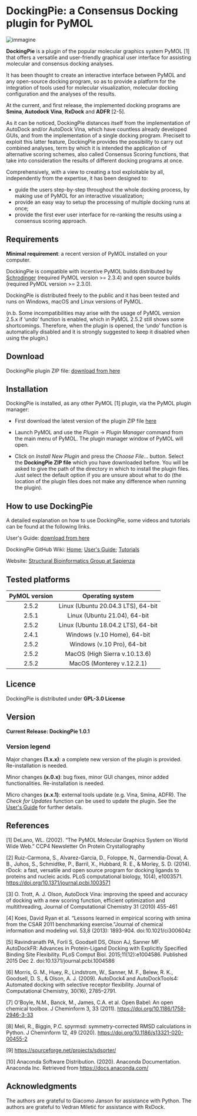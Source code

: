    # DockingPie: a Consensus Docking plugin for PyMOL

![immagine](https://user-images.githubusercontent.com/68196372/158363199-aaaabe39-ce47-4a3e-b794-e57e088c2cce.png)

**DockingPie** is a plugin of the popular molecular graphics system PyMOL [1] that offers a versatile and user-friendly graphical user interface for assisting molecular and consensus docking analyses. 

It has been thought to create an interactive interface between PyMOL and any open-source docking program, so as to provide a platform for the integration of tools used for molecular visualization, molecular docking configuration and the analyses of the results. 

At the current, and first release, the implemented docking programs are **Smina**, **Autodock Vina**, **RxDock** and **ADFR** [2-5]. 

As it can be noticed, DockingPie distances itself from the implementation of AutoDock and/or AutoDock Vina, which have countless already developed GUIs, and from the implementation of a single docking program. Preciselt to exploit this latter feature, DockingPie provides the possibility to carry out combined analyses, term by which it is intended the application of alternative scoring schemes, also called Consensus Scoring functions, that take into consideration the results of different docking programs at once. 

Comprehensively, with a view to creating a tool exploitable by all, independently from the expertise, it has been designed to: 
* guide the users step-by-step throughout the whole docking process, by making use of PyMOL for an interactive visualization; 
* provide an easy way to setup the processing of multiple docking runs at once;
* provide the first ever user interface for re-ranking the results using a consensus scoring approach.


## Requirements

**Minimal requirement**: a recent version of PyMOL installed on your computer. 

DockingPie is compatible with incentive PyMOL builds distributed by [Schrodinger](https://pymol.org/2/ "Schrodinger website") (required PyMOL version >= 2.3.4) and open source builds (required PyMOL version >= 2.3.0).

DockingPie is distributed freely to the public and it has been tested and runs on Windows, macOS and Linux versions of PyMOL.


(n.b. Some incompatibilities may arise with the usage of PyMOL version 2.5.x if ‘undo’ function is enabled, which in PyMOL 2.5.2 still shows some shortcomings. Therefore, when the plugin is opened, the ‘undo’ function is automatically disabled and it is strongly suggested to keep it disabled when using the plugin.)


## Download

DockingPie plugin ZIP file: [download from here](https://github.com/paiardin/DockingPie/archive/refs/heads/main.zip "DockingPie plugin ZIP file direct download") 


## Installation 
    
DockingPie is installed, as any other PyMOL [1] plugin, via the PyMOL plugin manager:

* First download the latest version of the plugin ZIP file [here](https://github.com/paiardin/DockingPie/archive/refs/heads/main.zip  "DockingPie plugin ZIP file direct download") 

* Launch PyMOL and use the *Plugin* → *Plugin Manager* command from the main menu of PyMOL. The plugin manager window of PyMOL will open.

* Click on *Install New Plugin* and press the *Choose File…* button. Select the **DockingPie ZIP file** which you have downloaded before. 
You will be asked to give the path of the directory in which to install the plugin files. Just select the default option if you are unsure about what to do (the location of the plugin files does not make any difference when running the plugin).


## How to use DockingPie

A detailed explanation on how to use DockingPie, some videos and tutorials can be found at the following links.

User's Guide: [download from here](https://github.com/paiardin/DockingPie/releases/download/Files_v1.0.0/DockingPie_User_Guide.pdf "DockingPie User's guide")

DockingPie GitHub Wiki: [Home](https://github.com/paiardin/DockingPie/wiki); [User's Guide](https://github.com/paiardin/DockingPie/wiki/User's-Guide); [Tutorials](https://github.com/paiardin/DockingPie/wiki/Tutorials)

Website: [Structural Bioinformatics Group at Sapienza](http://schubert.bio.uniroma1.it/)


## Tested platforms 

| PyMOL version |          Operating system          |
|:-------------:|:----------------------------------:|
|     2.5.2     | Linux (Ubuntu 20.04.3 LTS), 64-bit |
|     2.5.1     | Linux (Ubuntu 21.04), 64-bit       |
|     2.5.2     | Linux (Ubuntu 18.04.2 LTS), 64-bit |
|     2.4.1     | Windows  (v.10 Home), 64-bit       |
|     2.5.2     | Windows (v.10 Pro), 64-bit         |
|     2.5.2     | MacOS (High Sierra v.10.13.6)      |
|     2.5.2     | MacOS (Monterey v.12.2.1)          |


## Licence

DockingPie is distributed under **GPL-3.0 License** 


## Version 

**Current Release: DockingPie 1.0.1**

### Version legend
Major changes **(1.x.x)**: a complete new version of the plugin is provided. Re-installation is needed.

Minor changes **(x.0.x)**: bug fixes, minor GUI changes, minor added functionalities. Re-installation is needed.

Micro changes **(x.x.1)**: external tools update (e.g. Vina, Smina, ADFR). The *Check for Updates* function can be used to update the plugin. See the [User's Guide](https://github.com/paiardin/DockingPie/releases/download/Files_v1.0.0/DockingPie_User_Guide.pdf "DockingPie User's guide") for further details. 
    

## References

[1] DeLano, WL. (2002). “The PyMOL Molecular Graphics System on World Wide Web.” CCP4 Newsletter On Protein Crystallography

[2] Ruiz-Carmona, S., Alvarez-Garcia, D., Foloppe, N., Garmendia-Doval, A. B., Juhos, S., Schmidtke, P., Barril, X., Hubbard, R. E., & Morley, S. D. (2014). rDock: a fast, versatile and open source program for docking ligands to proteins and nucleic acids. PLoS computational biology, 10(4), e1003571. https://doi.org/10.1371/journal.pcbi.1003571

[3] O. Trott, A. J. Olson, AutoDock Vina: improving the speed and accuracy of docking with a new scoring function, efficient optimization and multithreading, Journal of Computational Chemistry 31 (2010) 455-461

[4] Koes, David Ryan et al. “Lessons learned in empirical scoring with smina from the CSAR 2011 benchmarking exercise.”Journal of chemical information and modeling vol. 53,8 (2013): 1893-904. doi:10.1021/ci300604z

[5] Ravindranath PA, Forli S, Goodsell DS, Olson AJ, Sanner MF. AutoDockFR: Advances in Protein-Ligand Docking with Explicitly Specified Binding Site Flexibility. PLoS Comput Biol. 2015;11(12):e1004586. Published 2015 Dec 2. doi:10.1371/journal.pcbi.1004586

[6] Morris, G. M., Huey, R., Lindstrom, W., Sanner, M. F., Belew, R. K., Goodsell, D. S., & Olson, A. J. (2009). AutoDock4 and AutoDockTools4: Automated docking with selective receptor flexibility. Journal of Computational Chemistry, 30(16), 2785–2791.

[7] O'Boyle, N.M., Banck, M., James, C.A. et al. Open Babel: An open chemical toolbox. J Cheminform 3, 33 (2011). https://doi.org/10.1186/1758-2946-3-33

[8] Meli, R., Biggin, P.C. spyrmsd: symmetry-corrected RMSD calculations in Python. J Cheminform 12, 49 (2020). https://doi.org/10.1186/s13321-020-00455-2

[9] https://sourceforge.net/projects/sdsorter/

[10] Anaconda Software Distribution. (2020). Anaconda Documentation. Anaconda Inc. Retrieved from https://docs.anaconda.com/
 
 
## Acknowledgments 

The authors are grateful to Giacomo Janson for assistance with Python.
The authors are grateful to Vedran Miletić for assistance with RxDock.
